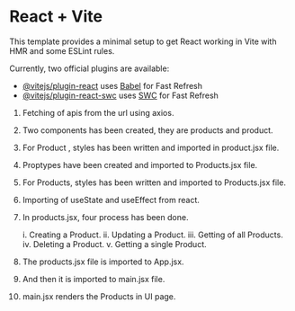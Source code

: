 # React + Vite

This template provides a minimal setup to get React working in Vite with HMR and some ESLint rules.

Currently, two official plugins are available:

- [@vitejs/plugin-react](https://github.com/vitejs/vite-plugin-react/blob/main/packages/plugin-react/README.md) uses [Babel](https://babeljs.io/) for Fast Refresh
- [@vitejs/plugin-react-swc](https://github.com/vitejs/vite-plugin-react-swc) uses [SWC](https://swc.rs/) for Fast Refresh


1. Fetching of apis from the url using axios.

2. Two components has been created, they are products and product.

3. For Product , styles has been written and imported in product.jsx file.

4. Proptypes have been created and imported to Products.jsx file.

5. For Products, styles has been written and imported to Products.jsx file.

6. Importing of useState and useEffect from react.

7. In products.jsx, four process has been done.
     
      i. Creating a Product.
     ii. Updating a Product.
    iii. Getting of all Products.
     iv. Deleting a Product.
      v. Getting a single Product.

8. The products.jsx file is imported to App.jsx.

9. And then it is imported to main.jsx file.

10. main.jsx renders the Products in UI page.